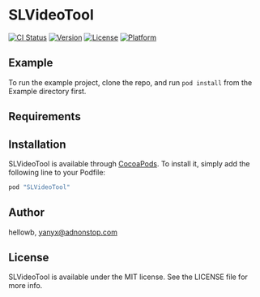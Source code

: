 # SLVideoTool

[![CI Status](http://img.shields.io/travis/hellowb/SLVideoTool.svg?style=flat)](https://travis-ci.org/hellowb/SLVideoTool)
[![Version](https://img.shields.io/cocoapods/v/SLVideoTool.svg?style=flat)](http://cocoapods.org/pods/SLVideoTool)
[![License](https://img.shields.io/cocoapods/l/SLVideoTool.svg?style=flat)](http://cocoapods.org/pods/SLVideoTool)
[![Platform](https://img.shields.io/cocoapods/p/SLVideoTool.svg?style=flat)](http://cocoapods.org/pods/SLVideoTool)

## Example

To run the example project, clone the repo, and run `pod install` from the Example directory first.

## Requirements

## Installation

SLVideoTool is available through [CocoaPods](http://cocoapods.org). To install
it, simply add the following line to your Podfile:

```ruby
pod "SLVideoTool"
```

## Author

hellowb, yanyx@adnonstop.com

## License

SLVideoTool is available under the MIT license. See the LICENSE file for more info.
